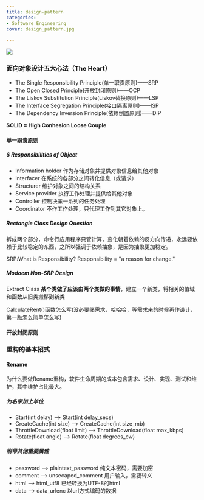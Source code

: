 ```yaml
---
title: design-pattern
categories:
- Software Engineering
cover: design_pattern.jpg
  
---
```


![](design_pattern.jpg)

### 面向对象设计五大心法（The Heart）

- The Single Responsibility Principle(单一职责原则)——SRP
- The Open Closed Principle(开放封闭原则)——OCP
- The Liskov Substitution Principle(Liskov替换原则)——LSP
- The Interface Segregation Principle(接口隔离原则)——ISP
- The Dependency Inversion Principle(依赖倒置原则)——DIP



**SOLID = High Conhesion Loose Couple**




#### 单一职责原则



##### 6 Responsibilities of Object

- Information holder
  作为存储对象并提供对象信息给其他对象
- Interfacer
  在系统的各部分之间转化信息（或请求）
- Structurer
  维护对象之间的结构关系
- Service provider
  执行工作处理并提供给其他对象
- Controller
  控制决策一系列的任务处理
- Coordinator
  不作工作处理，只代理工作到其它对象上。





##### Rectangle Class Design Question



拆成两个部分，命令行应用程序只管计算，变化朝着依赖的反方向传递，永远要依赖于比较稳定的东西，之所以强调于依赖抽象，是因为抽象更加稳定。

SRP:What is Responsibility?
Responsibility = "a reason for change."

##### Modoem Non-SRP Design

Extract Class
**某个类做了应该由两个类做的事情**，建立一个新类，将相关的值域和函数从旧类搬移到新类


CalculateRent()函数怎么写(没必要赌需求，哈哈哈，等需求来的时候再作设计，第一版怎么简单怎么写)

#### 开放封闭原则





### 重构的基本招式

#### Rename
为什么要做Rename重构，软件生命周期的成本包含需求、设计、实现、测试和维护，其中维护占比最大。



##### 为名字加上单位
- Start(int delay) --> Start(int delay_secs)
- CreateCache(int size) --> CreateCache(int size_mb)
- ThrottleDownload(float limit) --> ThrottleDownload(float max_kbps)
- Rotate(float angle) --> Rotate(float degrees_cw)



##### 附带其他重要属性
- password --> plaintext_password 纯文本密码，需要加密
- comment --> unsecaped_comment 用户输入，需要转义
- html --> html_utf8 已经转换为UTF-8的html
- data --> data_urlenc 以url方式编码的数据 








